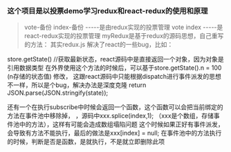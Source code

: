  
### 这个项目是以投票demo学习redux和react-redux的使用和原理
>vote-备份 index-备份      -----是由redux实现的投票管理
vote index    -----是react-redux实现的投票管理
myRedux是基于redux的源码思想，自己重写的方法：
其实redux.js 解决了react的一些bug，比如：

store.getState()  //获取最新状态，react源码中是直接返回一个对象，因为对象是引用数据类型
在外界使用这个方法的时候后，可以基于store.getState().n = 100 (n存储的状态值) 修改，
这跟react源码中只能根据dispatch进行事件派发的思想不一样，所以是个bug，解决办法是深度克隆
return JSON.parse(JSON.stringify(state));

还有一个在执行subscribe中时候会返回一个函数，这个函数可以会把当前绑定的方法在事件池中移除掉，
，源码中xxx.splice(index,1);  （xxx是个数组，存储事件池中的方法），这样有可能会造成数组塌陷问题
这个时候如果正好有事件派发，会导致有方法不能执行，最后的做法是xxx[index] = null;
在事件池中的方法执行的时候，判断是否是函数，是就执行，不是就立即删除此项